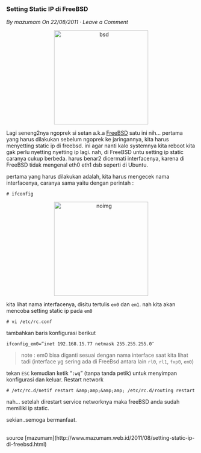 ### **Setting Static IP di FreeBSD**
_By mazumam On 22/08/2011 · Leave a Comment_

<div align="center">
	<img src="./posts/2011-08-22-setting-static-ip-di-freebsd/freebsd.png" height="250px" alt="bsd">
</div> 

Lagi seneng2nya ngoprek si setan a.k.a [FreeBSD](http://www.mazumam.web.id/2011/08/setting-static-ip-di-freebsd.html) satu ini nih… pertama yang harus dilakukan sebelum ngoprek ke jaringannya, kita harus menyetting static ip di freebsd. ini agar nanti kalo systemnya kita reboot kita gak perlu nyetting nyetting ip lagi. nah, di FreeBSD untu setting ip static caranya cukup berbeda. harus benar2 dicermati interfacenya, karena di FreeBSD tidak mengenal eth0 eth1 dsb seperti di Ubuntu.

pertama yang harus dilakukan adalah, kita harus mengecek nama interfacenya, caranya sama yaitu dengan perintah :
```
# ifconfig
```
<div align="center">
	<img src="./assets/noimg.jpg" height="250px" alt="noimg">
</div> 

kita lihat nama interfacenya, disitu tertulis `em0` dan `em1`. nah kita akan mencoba setting static ip pada `em0`
```
# vi /etc/rc.conf
```

tambahkan baris konfigurasi berikut
```
ifconfig_em0=”inet 192.168.15.77 netmask 255.255.255.0″ 
```

> note : em0 bisa diganti sesuai dengan nama interface saat kita lihat tadi (interface yg sering ada di FreeBsd antara lain `rl0`, `rl1`, `fxp0`, `em0`)

tekan `ESC` kemudian ketik “`:wq`” (tanpa tanda petik) untuk menyimpan konfigurasi dan keluar.
Restart network
```
# /etc/rc.d/netif restart &amp;amp;&amp;amp; /etc/rc.d/routing restart
```

nah… setelah direstart service networknya maka freeBSD anda sudah memiliki ip static.

sekian..semoga bermanfaat.


<br>
source [mazumam](http://www.mazumam.web.id/2011/08/setting-static-ip-di-freebsd.html)
